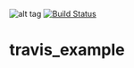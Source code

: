 ![alt tag]()
[![Build Status](https://travis-ci.org/akshaygore06/travis_example.svg?branch=master)](https://travis-ci.org/akshaygore06/travis_example)
# travis_example
